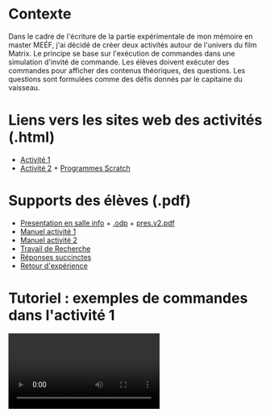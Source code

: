 # Contexte
Dans le cadre de l'écriture de la partie expérimentale de mon mémoire en master MEÉF, j'ai décidé de créer deux activités autour de l'univers du film Matrix. Le principe se base sur l'exécution de commandes dans une simulation d'invité de commande. Les élèves doivent exécuter des commandes pour afficher des contenus théoriques, des questions. Les questions sont formulées comme des défis donnés par le capitaine du vaisseau. 

# Liens vers les sites web des activités (.html)
- [Activité 1](./Activite.1/index.html)
- [Activité 2](./Activite.2/index.html) + [Programmes Scratch](https://scratch.mit.edu/projects/947390316/editor/)

# Supports des élèves (.pdf)
- [Presentation en salle info](./Activite.1/documents.annexes/presentation.salle.info.pdf) + [.odp](./Activite.1/presentation.salle.info.odp) + [pres.v2.pdf](./Activite.1/documents.annexes/presentation.salle.info.v2.pdf)
- [Manuel activité 1](./Activite.1/documents.annexes/manuel.activite.1.pdf)
- [Manuel activité 2](./Activite.2/documents.annexes/manuel.activite.2.pdf)
- [Travail de Recherche](./Activite.1/documents.annexes/Travail.de.Recherche.pdf)
- [Réponses succinctes](./Activite.1/documents.annexes/Reponses.Succinctes.pdf)
- [Retour d'expérience](./Activite.1/documents.annexes/Retour.d.experience.a5.pdf)

# Tutoriel : exemples de commandes dans l'activité 1
<video src="./Activite.1/tutoriels/tutoriel.activite.1.mp4" controls="controls" style="max-width: 730px;">
</video>

